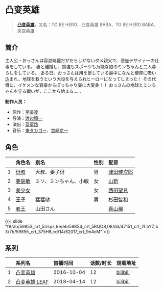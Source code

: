 # 凸变英雄


> <u>**[凸变英雄](http://bgm.tv/subject/192247)**</u>，又名：TO BE HERO、凸变英雄 BABA、TO BE HERO BABA、突变英雄

## 简介


主人公・おっさんは容姿端麗だがだらしがないダメ親父で、便座デザイナーの仕事をしている。
妻と離婚し、勉強もスポーツも万能な娘のミンちゃんと二人暮らしをしている。
ある日、おっさんは用を足している最中になんと便座に吸い込まれ、地球を救うという大役を与えられヒーローになってしまった！
その代償に、イケメンな容姿からぽっちゃり姿に大変身！！
おっさんの地球とミンちゃんを守る戦いが、ここから始まる……

**制作人员：**
- 原作：[李豪凌](http://bgm.tv/person/14392)
- 导演：[渡边慎一](http://bgm.tv/person/112)
- 演出：[蓝覃路](http://bgm.tv/person/27945)
- 音乐：[東タカゴー](http://bgm.tv/person/18655)、[宫崎京一](http://bgm.tv/person/11059)

## 角色

|     |   角色名   |   别名  | 性别 |  配音  |
|:--- |:------  |:----      |:---  |:--   |
| 1 | [伢叔](http://bgm.tv/character/59853) | 大叔、姜子伢 | 男 | [津田健次郎](http://bgm.tv/person/3977) |
| 2 | [姜辰敏](http://bgm.tv/character/59854) | ミソ、ミンちゃん、小敏 | 女 | [山新](http://bgm.tv/person/7269) |
| 3 | [美少女](http://bgm.tv/character/47151) |  | 女 | [西田望見](http://bgm.tv/person/17267) |
| 4 | [王子](http://bgm.tv/character/59855) | 猛猛哒 | 男 | [杉田智和](http://bgm.tv/person/4513) |
| 5 | [老王](http://bgm.tv/character/62017) | 山田さん |  | [青山穣](http://bgm.tv/person/5467) |

{{< slide "f8/ab/59853_crt_5Usps,6e/eb/59854_crt_5BQQ8,08/dd/47151_crt_2LbYZ,b3/7b/59855_crt_375H8,cd/14/62017_crt_9n4cM" >}}

## 系列

|     |   系列名   |   首播时间  | 话数/时长  | 观看地址 |
|:---  |:------    |:----      |:---       |:---  |
| 1 |[凸变英雄](https://bgm.tv/subject/192247)| 2016-10-04 | 12 | [bilibili](https://www.bilibili.com/bangumi/play/ep96718)  |
| 2 |[凸变英雄 LEAF](https://bgm.tv/subject/206924)| 2018-04-14 | 12 | [bilibili](https://www.bilibili.com/bangumi/play/ss22087)  |



